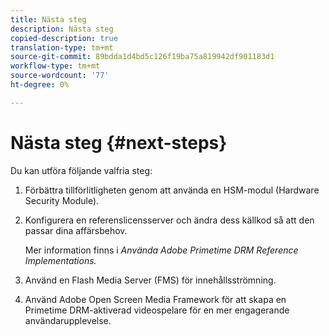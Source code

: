 ```yaml
---
title: Nästa steg
description: Nästa steg
copied-description: true
translation-type: tm+mt
source-git-commit: 89bdda1d4bd5c126f19ba75a819942df901183d1
workflow-type: tm+mt
source-wordcount: '77'
ht-degree: 0%

---
```



# Nästa steg {#next-steps}

Du kan utföra följande valfria steg:
1. Förbättra tillförlitligheten genom att använda en HSM-modul (Hardware Security Module).
1. Konfigurera en referenslicensserver och ändra dess källkod så att den passar dina affärsbehov.

   Mer information finns i *Använda Adobe Primetime DRM Reference Implementations.*
1. Använd en Flash Media Server (FMS) för innehållsströmning.
1. Använd Adobe Open Screen Media Framework för att skapa en Primetime DRM-aktiverad videospelare för en mer engagerande användarupplevelse.
